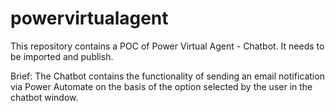 # powervirtualagent
This repository contains a POC of Power Virtual Agent - Chatbot.
It needs to be imported and publish.

Brief: The Chatbot contains the functionality of sending an email notification via Power Automate on the basis of the option selected by the user in the chatbot window.
